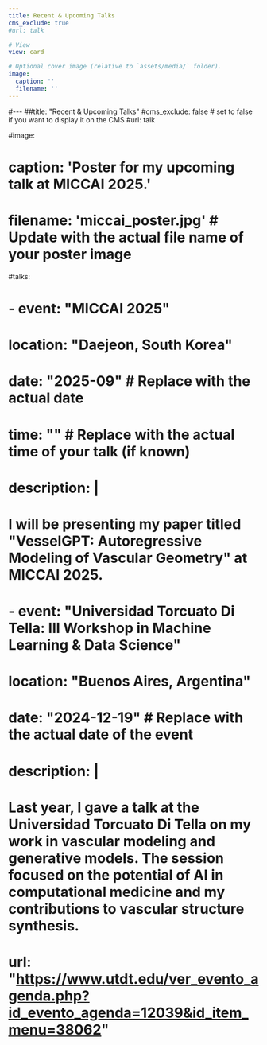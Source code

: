 ```yaml
---
title: Recent & Upcoming Talks
cms_exclude: true
#url: talk

# View
view: card

# Optional cover image (relative to `assets/media/` folder).
image:
  caption: ''
  filename: ''
---
```



#---
##title: "Recent & Upcoming Talks"
#cms_exclude: false  # set to false if you want to display it on the CMS
#url: talk


#image:
#  caption: 'Poster for my upcoming talk at MICCAI 2025.'
#  filename: 'miccai_poster.jpg'  # Update with the actual file name of your poster image

#talks:
#  - event: "MICCAI 2025"
#    location: "Daejeon, South Korea"
#    date: "2025-09"  # Replace with the actual date 
#    time: ""  # Replace with the actual time of your talk (if known)
#    description: |
#      I will be presenting my paper titled "VesselGPT: Autoregressive Modeling of Vascular Geometry" at MICCAI 2025.

#  - event: "Universidad Torcuato Di Tella: III Workshop in Machine Learning & Data Science"
#    location: "Buenos Aires, Argentina"
#    date: "2024-12-19"  # Replace with the actual date of the event
#    description: |
#      Last year, I gave a talk at the Universidad Torcuato Di Tella on my work in vascular modeling and generative models. The session focused on the potential of AI in computational medicine and my contributions to vascular structure synthesis.
#    url: "https://www.utdt.edu/ver_evento_agenda.php?id_evento_agenda=12039&id_item_menu=38062"
    



